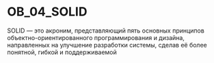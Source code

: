 # OB_04_SOLID
 SOLID — это акроним, представляющий пять основных принципов объектно-ориентированного программирования и дизайна, направленных на улучшение разработки системы, сделав её более понятной, гибкой и поддерживаемой
